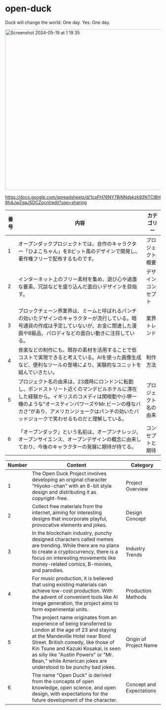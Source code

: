 # open-duck
Duck will change the world. One day. Yes. One day.

<img width="518" alt="Screenshot 2024-05-19 at 1 19 35" src="https://github.com/Kiara-Dev-Team/open-duck/assets/10541717/e2d497a4-5668-4131-808d-18e8fbfcccac">


https://docs.google.com/spreadsheets/d/1cpFH76NY7BjNNdskzk93NTCIBH8h4JwZgaJSDCZocnI/edit?usp=sharing

| 番号 | 内容                                                                                                                                                                                                                       | カテゴリー                |
|------|--------------------------------------------------------------------------------------------------------------------------------------------------------------------------------------------------------------------------|--------------------------|
| 1    | オープンダックプロジェクトでは、自作のキャラクター「ひよこちゃん」を8ビット風のデザインで開発し、著作権フリーで配布するものです。                                                                                               | プロジェクト概要        |
| 2    | インターネット上のフリー素材を集め、遊び心や過激な要素、冗談などを盛り込んだ面白いデザインを目指す。                                                                                                                 | デザインコンセプト      |
| 3    | ブロックチェーン界業界は、ミームと呼ばれるパンチの効いたデザインのキャラクターが流行している。暗号通貨の作成は予定していないが、お金に関連した漫画やB級品、パロディなどの面白い動きに注目している。                             | 業界トレンド            |
| 4    | 音楽などの制作にも、既存の素材を活用することで低コストで実現できると考えている。AIを使った画像生成など、便利なツールの登場により、実験的なユニットを組んでいきたい。                                                     | 制作方法                |
| 5    | プロジェクト名の由来は、23歳時にロンドンに転勤し、ボンドストリート近くのマンデビルホテルに滞在した経験から。イギリスのコメディは関根勤や小堺一機のような”オースティンパワーズやMr.ビーンの様なバカさ”があり、アメリカンジョークはパンチの効いたバッドジョークで笑わせるものだと理解している。 | プロジェクト名の由来    |
| 6    | 「オープンダック」という名前は、オープンナレッジ、オープンサイエンス、オープンデザインの概念に由来しており、今後のキャラクターの発展に期待が持てる。                                                                 | コンセプトと期待        |



| Number | Content                                                                                                                                                                                                                       | Category                |
|--------|-----------------------------------------------------------------------------------------------------------------------------------------------------------------------------------------------------------------------------|-------------------------|
| 1      | The Open Duck Project involves developing an original character "Hiyoko-chan" with an 8-bit style design and distributing it as copyright-free.                                                                              | Project Overview        |
| 2      | Collect free materials from the internet, aiming for interesting designs that incorporate playful, provocative elements and jokes.                                                                                           | Design Concept          |
| 3      | In the blockchain industry, punchy designed characters called memes are trending. While there are no plans to create a cryptocurrency, there is a focus on interesting movements like money-related comics, B-movies, and parodies. | Industry Trends         |
| 4      | For music production, it is believed that using existing materials can achieve low-cost production. With the advent of convenient tools like AI image generation, the project aims to form experimental units.                  | Production Methods      |
| 5      | The project name originates from an experience of being transferred to London at the age of 23 and staying at the Mandeville Hotel near Bond Street. British comedy, like those of Kin Tsune and Kazuki Kosakai, is seen as silly like "Austin Powers" or "Mr. Bean," while American jokes are understood to be punchy bad jokes. | Origin of Project Name  |
| 6      | The name "Open Duck" is derived from the concepts of open knowledge, open science, and open design, with expectations for the future development of the character.                                                              | Concept and Expectations |
